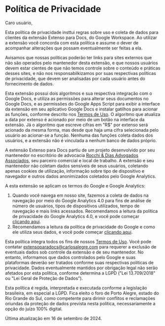 # Política de Privacidade
Caro usuário,

Esta política de privacidade insttui regras sobre uso e coleta de dados para clientes da extensão Extenso para Docs, do Google Workspace. Ao utilizar a extensão você concorda com esta política e assume o dever de acompanhar alterações que possam eventualmente ser feitas a ela.

Avisamos que nossas políticas poderão ter links para sites externos que não são operados pelo mantenedor desta extensão, e que nossos usuários devem estar cientes de que não temos controle sobre o conteúdo e práticas desses sites, e não nos responsabilkizamos por suas respectivas políticas de privacidade, que devem ser analisadas por cada usuário antes do fornecimento de dados.

Esta extensão possui dois algoritmos e sua respectiva integração com o Google Docs, e utiliza as permissões para alterar seus documentos no Google Docs, e as permissões do Google Apps Script para exibir a interface da extensão em seu aplicativo Google Docs e instalar gatilhos para acionar as funções, conforme descrito nos [Termos de Uso](https://extensoparadocs.carlosalegre.com/terms). O algoritmo que atualiza a data por extenso é acionado por meio de um botão na interface da extensão. Já o algoritmo que escreve cifras em "R$" por extenso será acionado da mesma forma, mas desde que haja uma cifra selecionada pelo usuário ao acionar-se a função. Nenhuma das funções coleta dados dos usuários, e a extensão não é vinculada a nenhum banco de dados próprio.

A extensão Extenso para Docs partiu de um projeto desenvolvido por seu mantenedor no escritório de advocacia [Rocchi & Dias Advogados Associados](https://rocchiedias.adv.br), seu parceiro comercial e local de trabalho. A extensão e seu mantenedor não coletam dados sensíveis de seus usuários, coletando apenas cookies de utilização, informação sobre tipo de dispositivo e navegador e outros dados anonimizados coletados pelo Google Analytics.

A esta extensão se aplicam os termos do Google e Google Analytics:
1. Quando você navega em nosso site, fazemos a coleta de dados na navegação por meio do Google Analytics 4.0 para fins de análise de número de usuários, tipos de dispositivos utilizados, tempo de navegação e mais links acessados. Recomendamos a leitura da política de privacidade do Google Analytics 4.0, e você pode começar [clicando aqui](https://support.google.com/analytics/answer/11593727?hl=pt-BR&ref_topic=1008008).
2. Recomendamos a leitura da política de privacidade do Google e como ele utiliza seus dados, e você pode começar [clicando aqui](https://policies.google.com/technologies/cookies?hl=pt-BR).

Esta política integra todos os fins de nossos [Termos de Uso](https://extensoparadocs.carlosalegre.com/terms). Você pode contatar [extensoparadocs@carlosalegre.com](mailto:extensoparadocs@carlosalegre.com) para requerer a exclusão de eventuais dados sob controle da extensão e de seu mantenedor. No entanto, informamos que dados controlados pelo Google e suas plataformas deverão ser tratados conforme suas respectivas políticas de privacidade. Dados eventualmente mantidos por obrigação legal não serão afetados por esta política, conforme determina a LGPD ("Lei 13.709/2018" ou "Lei Geral de Proteção de Dados").

Esta política é regida, interpretada e executada conforme a legislação brasileira, em especial a LGPD. Fica eleito o foro de Porto Alegre, estado do Rio Grande do Sul, como competente para dirimir conflitos e reclamações oriundas da proteção de dados prevista nesta política, necessariamente a opção do juízo 100% digital.

Última atualização em 16 de setembro de 2024.